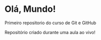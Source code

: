 # Olá, Mundo!
 Primeiro repositorio do curso de Git e GitHub
 
 Repositório criado durante uma aula ao vivo!
 
